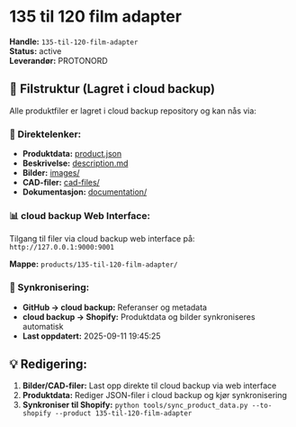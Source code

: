 # 135 til 120 film adapter

**Handle:** `135-til-120-film-adapter`  
**Status:** active  
**Leverandør:** PROTONORD

## 📁 Filstruktur (Lagret i cloud backup)

Alle produktfiler er lagret i cloud backup repository og kan nås via:

### 🔗 Direktelenker:
- **Produktdata:** [product.json](http://127.0.0.1:9000/products/135-til-120-film-adapter/product.json)
- **Beskrivelse:** [description.md](http://127.0.0.1:9000/products/135-til-120-film-adapter/description.md)
- **Bilder:** [images/](http://127.0.0.1:9000/products/135-til-120-film-adapter/images/)
- **CAD-filer:** [cad-files/](http://127.0.0.1:9000/products/135-til-120-film-adapter/cad-files/)
- **Dokumentasjon:** [documentation/](http://127.0.0.1:9000/products/135-til-120-film-adapter/documentation/)

### 📊 cloud backup Web Interface:
Tilgang til filer via cloud backup web interface på:
`http://127.0.0.1:9000:9001`

**Mappe:** `products/135-til-120-film-adapter/`

### 🔄 Synkronisering:
- **GitHub → cloud backup:** Referanser og metadata
- **cloud backup → Shopify:** Produktdata og bilder synkroniseres automatisk
- **Last oppdatert:** 2025-09-11 19:45:25

## 💡 Redigering:
1. **Bilder/CAD-filer:** Last opp direkte til cloud backup via web interface
2. **Produktdata:** Rediger JSON-filer i cloud backup og kjør synkronisering
3. **Synkroniser til Shopify:** `python tools/sync_product_data.py --to-shopify --product 135-til-120-film-adapter`
